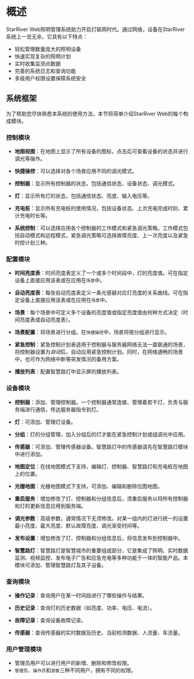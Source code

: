 # 概述

StarRiver Web照明管理系统助力开启灯联网时代。通过网络，设备在StarRiver系统上一览无余，它具有以下特点：

* 轻松管理数量庞大的照明设备
* 快速实现复杂的照明计划
* 实时收集监测点数据
* 完善的系统日志和查询功能
* 多级用户权限设置保障系统安全

## 系统框架

为了帮助您尽快熟悉本系统的使用方法，本节将简单介绍StarRiver Web的每个构成模块。

### 控制模块

- **地图视图**：在地图上显示了所有设备的图标，点击后可查看设备的状态并进行调光等操作。

- **快捷操控**：可以选择对各个场景应用不同的调光模式。

- **控制器**：显示所有控制器的状态，包括通信状态、设备状态、调光模式。

- **灯**：显示所有灯的状态，包括通信状态、亮度、输入电压等。

- **充电桩**：显示所有充电桩的使用情况，包括设备状态、上次充电完成时刻、累计充电时长等。

- **系统控制**：可以选择应用各个控制器的工作模式和紧急调光策略。工作模式包括自动模式和远程模式，紧急调光策略可选择故障亮度、上一次亮度以及紧急时控计划三种。

### 配置模块

- **时间亮度表**：时间亮度表定义了一个或多个时间段中，灯的亮度值。可在指定设备上直接应用该表或在应用在`场景`中。

- **自动亮度表**：每张自动亮度表定义一条光感器对应灯亮度的关系曲线。可在指定设备上直接应用该表或在应用在`场景`中。

- **场景**：每个场景中可定义多个设备的亮度值或指定亮度值由何种方式决定（时间亮度表或自动亮度表）。

- **场景配置**：将场景进行分组。在`快捷操控`中，场景将按分组进行显示。

- **紧急控制**：紧急控制计划表适用于控制器与服务器网络无法一直联通的场景，将控制器设置为*自动*后，自动应用紧急控制计划。同时，在网络通畅的场景中，也可作为网络中断等突发情况的备用方案。

- **播放列表**：配置智慧路灯中显示屏的播放列表。

### 设备模块

- **控制器**：添加、管理控制器。一个控制器通常连接、管理着若干灯，负责与服务端进行通信，传达服务器指令到灯。

- **灯**：可添加、管理灯设备。

- **分组**：灯的分组管理，加入分组后的灯才能在紧急控制计划或组调光中应用。

- **传感器**：可添加、管理传感器设备。智慧路灯中的传感器请先在智慧路灯模块中进行添加。

- **地图定位**：在线地图模式下支持，编辑灯、控制器、智慧路灯和充电桩在地图上的位置。

- **光栅地图**：光栅地图模式下支持，可添加、编辑和删除位图地图。

- **重启服务**：增加修改了灯、控制器和分组信息后，须重启服务以将所有控制器和灯的更新信息应用到服务端。

- **调光参数**：高级参数，通常情况下无须修改。对某一组内的灯进行统一的设置最小亮度、最大亮度、默认故障亮度、调光渐变时间等。

- **发布设置**：增加修改了灯、控制器和分组信息后，将信息发布到控制器中。

- **智慧路灯**：智慧路灯是智慧城市的重要组成部分，它是集成了照明、实时数据监测、视频监控、发布电子广告和应急充电等多种功能于一体的智能产品。本模块可添加、管理智慧路灯及其子设备。

### 查询模块

- **操作记录**：查询用户在某一时间段进行了哪些操作与结果。

- **历史记录**：查询灯的历史数据（如亮度、功率、电压、电流）。

- **故障记录**：查询设备故障记录。

- **传感器**：查询传感器的实时数据及历史、当前检测数据、人流量、车流量。

### 用户管理模块

- 管理员用户可以进行用户的新增、删除和修改权限。
- `管理员`、`操作员`和`游客`三种不同用户，拥有不同的权限。
